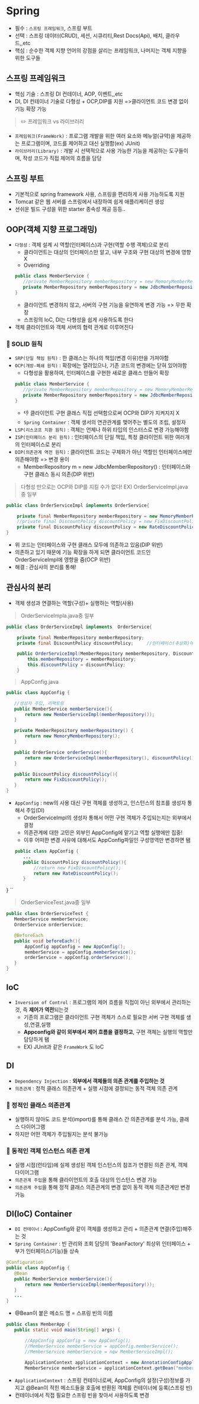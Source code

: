 # Spring
 + 필수 : `스프링 프레임워크`, 스프링 부트
 + 선택 : 스프링 데이터(CRUD), 세션, 시큐리티,Rest Docs(Api), 배치, 클라우드,,etc
 + 핵심 : 순수한 객체 지향 언어의 강점을 살리는 프레임워크, 나머지는 객체 지향을 위한 도구들
 
## 스프링 프레임워크
+ 핵심 기술 : 스프링 DI 컨테이너, AOP, 이벤트,,etc
+ DI, DI 컨테이너 기술로 다형성 + OCP,DIP를 지원 =>클라이언트 코드 변경 없이 기능 확장 가능

 > :pencil2: 프레임워크 vs 라이브러리</br>
 + `프레임워크(FrameWork)` : 프로그램 개발을 위한 여러 요소와 메뉴얼(규약)을 제공하는 프로그램이며, 코드를 제어하고 대신 실행함(ex) JUnit)</br>   
 + `라이브러리(Library)` : 개발 시 선택적으로 사용 가능한 기능을 제공하는 도구들이며, 작성 코드가 직접 제어의 흐름을 담당</br>
 
## 스프링 부트
 + 기본적으로 spring framework 사용, 스프링을 편리하게 사용 가능하도록 지원
 + Tomcat 같은 웹 서버를 스프링에서 내장하여 쉽게 애플리케이션 생성
 + 선쉬운 빌드 구성을 위한 starter 종속성 제공 등등..

## OOP(객체 지향 프로그래밍)

 + `다형성` : 객체 설계 시 역할(인터페이스)과 구현(역할 수행 객체)으로 분리
   + 클라이언트는 대상의 인터페이스만 알고, 내부 구조와 구현 대상의 변경에 영향 X
   + Overriding
   ```java
   public class MemberService {
      //private MemberRepository memberRepository = new MemoryMemberRepository();
      private MemberRepository memberRepository = new JdbcMemberRepository();
   }
   ```
   + 클라이언트 변경하지 않고, 서버의 구현 기능을 유연하게 변경 가능 => 무한 확장
   + 스프링의 IoC, DI는 다형성을 쉽게 사용하도록 한다 
 + 객체 클라이언트와 객체 서버의 협력 관계로 이루어진다
 

### :pushpin: SOLID 원칙
 + `SRP(단일 책임 원칙)` : 한 클래스는 하나의 책임(변경 이유)만을 가져야함
 + `OCP(개방-폐쇄 원칙)` : 확장에는 열려있으나, 기존 코드의 변경에는 닫혀 있어야함
   + 다형성을 활용하여, 인터페이스를 구현한 새로운 클래스 만들어 확장
   ```java
   public class MemberService {
      //private MemberRepository memberRepository = new MemoryMemberRepository();
      private MemberRepository memberRepository = new JdbcMemberRepository();
   }
   ``` 
     + :thumbsdown: 클라이언트 구현 클래스 직접 선택함으로써 OCP와 DIP가 지켜지지 X
     + `Spring Container` : 객체 생서의 연관관계를 맺어주는 별도의 조립, 설정자
 + `LSP(리스코프 치환 원칙)` : 객체는 언제나 하위 타입의 인스터스로 변경 가능해야함
 + `ISP(인터페이스 분리 원칙)` : 인터페이스의 단일 책임, 특정 클라이언트 위한 여러개의 인터페이스로 분리
 + `DIP(의존관계 역전 원칙)` : 클라이언트 코드는 구체화가 아닌 역할인 인터페이스에만 의존해야함 => 변경 용이
   + MemberRepository m = new JdbcMemberRepository() : 인터페이스와 구현 클래스 동시 의존(DIP 위반)
   
> 다형성 만으로는 OCP와 DIP를 지킬 수가 없다!
> EX) OrderServiceImpl.java 중 일부
```java
public class OrderServiceImpl implements OrderService{

    private final MemberRepository memberRepository = new MemoryMemberRepository();
    //private final DiscountPolicy discountPolicy = new FixDiscountPolicy(); 
    private final DiscountPolicy discountPolicy = new RateDiscountPolicy();
}
```
 + 위 코드는 인터페이스와 구현 클래스 모두에 의존하고 있음(DIP 위반)
 + 의존하고 있기 때문에 기능 확장을 하게 되면 클라이언트 코드인 OrderServiceImpl에 영향을 줌(OCP 위반)
 + 해결 : 관심사의 분리를 통해!

## 관심사의 분리
 + 객체 생성과 연결하는 역할(구성)+ 실행하는 역할(사용)
 
 > OrderServiceImpla.java중 일부
```java
public class OrderServiceImpl implements  OrderService{

    private final MemberRepository memberRepository;
    private final DiscountPolicy discountPolicy;     //인터페이스(추상화)에만 의존

    public OrderServiceImpl(MemberRepository memberRepository, DiscountPolicy discountPolicy) {
        this.memberRepository = memberRepository;
        this.discountPolicy = discountPolicy;
    }
```
 > AppConfig.java
 ```java
 public class AppConfig {

    //생성자 주입, 리팩토링
    public MemberService memberService(){
        return new MemberServiceImpl(memberRepository());
    }

    private MemberRepository memberRepository() {
        return new MemoryMemberRepository();
    }

    public OrderService orderService(){
        return new OrderServiceImpl(memberRepository(), discountPolicy());
    }

    public DiscountPolicy discountPolicy(){
        return new FixDiscountPolicy();
    }
}
 ```
  + `AppConfig` : new의 사용 대신 구현 객체를 생성하고, 인스턴스의 참조를 생성자 통해서 주입(DI)
    +  OrderServiceImpl의 생성자 통해서 어떤 구현 객체가 주입되는지는 외부에서 결정
    +  의존관계에 대한 고민은 외부인 AppConfig에 맡기고 역할 실행에만 집중!
    +  이후 어떠한 변경 사유에 대해서도 AppConfig파일인 구성영역만 변경하면 됌
    ```java
    public class AppConfig {
       ...
       public DiscountPolicy discountPolicy(){
           //return new FixDiscountPolicy();
           return new RateDiscountPolicy();
       }
   }
   ``
> OrderServiceTest.java중 일부
 ```java
public class OrderServiceTest {
    MemberService memberService;
    OrderService orderService;

    @BeforeEach
    public void beforeEach(){
        AppConfig appConfig = new AppConfig();
        memberService = appConfig.memberService();
        orderService = appConfig.orderService();
    }
}
```

## IoC
 + `Inversion of Control` : 프로그램의 제어 흐름을 직접이 아닌 외부에서 관리하는것, 즉 **제어가 역전**되는것
   + 기존의 프로그램은 클라이언트 구현 객체가 스스로 필요한 서버 구현 객체를 생성,연결,실행
   + **Appconfig와 같이 외부에서 제어 흐름을 결정하고**, 구현 객체는 실행의 역할만 담당하게 됌
   + EX) JUnit과 같은 `FrameWork` 도 IoC 

## DI
 + `Dependency Injection` : **외부에서 객체들의 의존 관계를 주입하는 것**
 + `의존관계` : 정적 클래스 의존관계 + 실행 시점에 결정되는 동적 객체 의존 관계
 
 ### :pushpin: 정적인 클래스 의존관계
   + 실행하지 않아도 코드 분석(import)를 통해 클래스 간 의존관계를 분석 가능, 클래스 다이어그램
   + 하지만 어떤 객체가 주입될지는 분석 불가능

 ### :pushpin: 동적인 객체 인스턴스 의존 관계
   + 실행 시점(런타임)에 실제 생성된 객체 인스턴스의 참조가 연결된 의존 관계, 객체 다이어그램
   + `의존관계 주입`을 통해 클라이언트의 호출 대상의 인스턴스 변경 가능
   + `의존관계 주입`을 통해 정적 클래스 의존관계의 변경 없이 동적 객체 의존관계만 변경 가능

## DI(IoC) Container
 + `DI 컨테이너` : AppConfig와 같이 객체를 생성하고 관리 + 의존관계 연결(주입)해주는 것
 +  `Spring Container` : 빈 관리와 조회 담당의 'BeanFactory' 최상위 인터페이스 + 부가 인터페이스(기능)들 상속
 ```java
 @Configuration
public class AppConfig {
    @Bean
    public MemberService memberService(){
        return new MemberServiceImpl(memberRepository());
    }
    ...
} 
 ```
  + @Bean이 붙은 메소드 명 = 스프링 빈의 이름
 ```java
 public class MemberApp {
    public static void main(String[] args) {

        //AppConfig appConfig = new AppConfig();
        //MemberService memberService = appConfig.memberService();
        //MemberService memberService = new MemberServiceImpl();
        
        ApplicationContext applicationContext = new AnnotationConfigApplicationContext(AppConfig.class);
        MemberService memberService = applicationContext.getBean("memberService", MemberService.class); 
 ```
   + `ApplicationContext` : 스프링 컨테이너로써, AppConfig의 설정(구성)정보를 가지고 @Bean이 적힌 메소드들을 호출에 반환된 객체를 컨테이너에 등록(스프링 빈)
   + 컨테이너에서 직접 필요한 스프링 빈을 찾아서 사용하도록 변경
 
